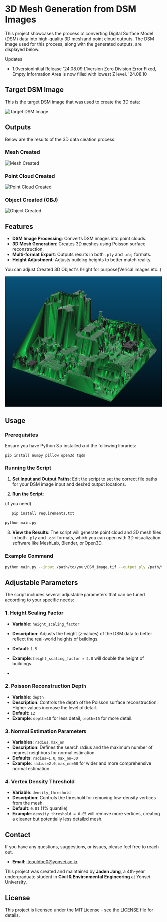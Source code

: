 # 3D Mesh Generation from DSM Images

This project showcases the process of converting Digital Surface Model (DSM) data into high-quality 3D mesh and point cloud outputs. The DSM image used for this process, along with the generated outputs, are displayed below.

Updates 

* 1.0versionInitial Release '24.08.09
 1.1version Zero Division Error Fixed, Empty Information Area is now filled with lowest Z level. '24.08.10

## Target DSM Image

This is the target DSM image that was used to create the 3D data:

![Target DSM Image](https://github.com/user-attachments/assets/8b74c7d0-3510-4385-8529-79c422b7c841)

## Outputs

Below are the results of the 3D data creation process:

### Mesh Created
![Mesh Created](https://github.com/user-attachments/assets/02c29db7-323e-4c1e-aaea-0f6326adcb39)

### Point Cloud Created
![Point Cloud Created](https://github.com/user-attachments/assets/a84d837d-5890-49dd-bb5c-49c462a3ca74)

### Object Created (OBJ)
![Object Created](https://github.com/user-attachments/assets/1620f371-4eb6-47fa-aabe-e350874160a1)



## Features

- **DSM Image Processing**: Converts DSM images into point clouds.
- **3D Mesh Generation**: Creates 3D meshes using Poisson surface reconstruction.
- **Multi-format Export**: Outputs results in both `.ply` and `.obj` formats.
- **Height Adjustment**: Adjusts building heights to better match reality.

You can adjust Created 3D Object's height for purpose(Verical images etc..)

![height](https://github.com/tersite1/DSMtoPLY/blob/main/HeightSample.png?raw=true/.png)


## Usage

### Prerequisites

Ensure you have Python 3.x installed and the following libraries:

```bash
pip install numpy pillow open3d tqdm
```

### Running the Script

1. **Set Input and Output Paths**: Edit the script to set the correct file paths for your DSM image input and desired output locations.

2. **Run the Script**:

(if you need)
```bash
   pip install requirements.txt
```
   ```bash
   python main.py
```
3. **View the Results**: The script will generate point cloud and 3D mesh files in both `.ply` and `.obj` formats, which you can open with 3D visualization software like MeshLab, Blender, or Open3D.

### Example Command

```bash
python main.py --input /path/to/your/DSM_image.tif --output_ply /path/to/save/output.ply --output_obj /path/to/save/output.obj
```


## Adjustable Parameters

The script includes several adjustable parameters that can be tuned according to your specific needs:

### 1. **Height Scaling Factor**


- **Variable**: `height_scaling_factor`
- **Description**: Adjusts the height (z-values) of the DSM data to better reflect the real-world heights of buildings.
- **Default**: `1.5`
- **Example**: `height_scaling_factor = 2.0` will double the height of buildings.

- 

### 2. **Poisson Reconstruction Depth**

- **Variable**: `depth`
- **Description**: Controls the depth of the Poisson surface reconstruction. Higher values increase the level of detail.
- **Default**: `12`
- **Example**: `depth=10` for less detail, `depth=15` for more detail.

### 3. **Normal Estimation Parameters**

- **Variables**: `radius`, `max_nn`
- **Description**: Defines the search radius and the maximum number of nearest neighbors for normal estimation.
- **Defaults**: `radius=1.0`, `max_nn=30`
- **Example**: `radius=2.0`, `max_nn=50` for wider and more comprehensive normal estimation.

### 4. **Vertex Density Threshold**

- **Variable**: `density_threshold`
- **Description**: Controls the threshold for removing low-density vertices from the mesh. 
- **Default**: `0.01` (1% quantile)
- **Example**: `density_threshold = 0.05` will remove more vertices, creating a cleaner but potentially less detailed mesh.


## Contact

If you have any questions, suggestions, or issues, please feel free to reach out.

- **Email**: [itcouldbe0@yonsei.ac.kr](mailto:itcouldbe0@yonsei.ac.kr)

This project was created and maintained by **Jaden Jang**, a 4th-year undergraduate student in **Civil & Environmental Engineering** at Yonsei University.

## License

This project is licensed under the MIT License - see the [LICENSE](LICENSE) file for details.


